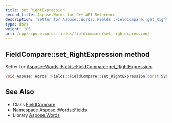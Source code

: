 ```yaml
---
title: set_RightExpression
second_title: Aspose.Words for C++ API Reference
description: 'Setter for Aspose::Words::Fields::FieldCompare::get_RightExpression.'
type: docs
weight: 105
url: /cpp/aspose.words.fields/fieldcompare/set_rightexpression/
---
```

## FieldCompare::set_RightExpression method


Setter for [Aspose::Words::Fields::FieldCompare::get_RightExpression](../get_rightexpression/).

```cpp
void Aspose::Words::Fields::FieldCompare::set_RightExpression(const System::String &value)
```

## See Also

* Class [FieldCompare](../)
* Namespace [Aspose::Words::Fields](../../)
* Library [Aspose.Words](../../../)
